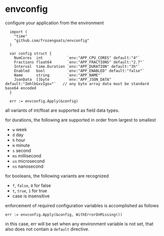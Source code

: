 # envconfig
configure your application from the environment

```
  import (
    "time"
    "github.com/frozengoats/envconfig"
  )

  var config struct {
    NumCores  int           `env:"APP_CPU_CORES" default:"4"`
    Fractions float64       `env:"APP_FRACTIONS" default:"2.7"`
    Interval  time.Duration `env:"APP_DURATION" default:"3h"`
    Enabled   bool          `env:"APP_ENABLED" default:"false"`
    Name      string        `env:"APP_NAME"`
    JsonData  []byte        `env:"APP_JSON_DATA" default:"ImhlbGxvIgo="`   // any byte array data must be standard base64 encoded
  }

  err := envconfig.Apply(&config)
```

all variants of int/float are supported as field data types.

for durations, the following are supported in order from largest to smallest
- `w` week
- `d` day
- `h` hour
- `m` minute
- `s` second
- `ms` millisecond
- `us` microsecond
- `ns` nanosecond

for booleans, the following variants are recognized
- `f`, `false`, `0` for false
- `t`, `true`, `1` for true
- case is insensitive

enforcement of required configuration variables is accomplished as follows
```
err := envconfig.Apply(&config, WithErrorOnMissing())
```
in this case, err will be set when any environment variable is not set, that also does not contain a `default` directive.